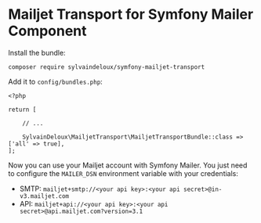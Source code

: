 Mailjet Transport for Symfony Mailer Component
==============================================

Install the bundle:

    composer require sylvaindeloux/symfony-mailjet-transport

Add it to `config/bundles.php`:

    <?php

    return [

        // ...

        SylvainDeloux\MailjetTransport\MailjetTransportBundle::class => ['all' => true],
    ];

Now you can use your Mailjet account with Symfony Mailer. You just need to configure the `MAILER_DSN` environment variable with your credentials:

* SMTP: `mailjet+smtp://<your api key>:<your api secret>@in-v3.mailjet.com`
* API: `mailjet+api://<your api key>:<your api secret>@api.mailjet.com?version=3.1`
